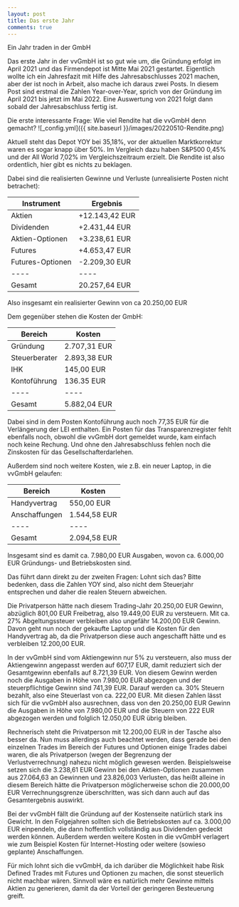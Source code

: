 ```yaml
---
layout: post
title: Das erste Jahr
comments: true
---
```



Ein Jahr traden in der GmbH

Das erste Jahr in der vvGmbH ist so gut wie um, die Gründung erfolgt im April 2021 und das Firmendepot ist Mitte Mai 2021 gestartet.
Eigentlich wollte ich ein Jahresfazit mit Hilfe des Jahresabschlusses 2021 machen, aber der ist noch in Arbeit, also mache ich daraus 
zwei Posts. In diesem Post sind erstmal die Zahlen Year-over-Year, sprich von der Gründung im April 2021 bis jetzt im Mai 2022.
Eine Auswertung von 2021 folgt dann sobald der Jahresabschluss fertig ist.

Die erste interessante Frage: Wie viel Rendite hat die vvGmbH denn gemacht?
![_config.yml]({{ site.baseurl }}/images/20220510-Rendite.png)

Aktuell steht das Depot YOY bei 35,18%, vor der aktuellen Marktkorrektur waren es sogar knapp über 50%.
Im Vergleich dazu haben S&P500 0,45% und der All World 7,02% im Vergleichszeitraum erzielt.
Die Rendite ist also ordentlich, hier gibt es nichts zu beklagen.

Dabei sind die realisierten Gewinne und Verluste (unrealisierte Posten nicht betrachet):


| Instrument | Ergebnis | 
| ---- | ---- |
| Aktien | +12.143,42 EUR |
| Dividenden | +2.431,44 EUR |
| Aktien-Optionen | +3.238,61 EUR |
| Futures | +4.653,47 EUR |
| Futures-Optionen | -2.209,30 EUR |
| ---- | ---- |
| Gesamt | 20.257,64 EUR | 

Also insgesamt ein realisierter Gewinn von ca 20.250,00 EUR


Dem gegenüber stehen die Kosten der GmbH:


| Bereich | Kosten |
| ---- | ---- |
| Gründung | 2.707,31 EUR |
| Steuerberater | 2.893,38 EUR |
| IHK | 145,00 EUR |
| Kontoführung | 136.35 EUR |
| ---- | ---- |
| Gesamt | 5.882,04 EUR | 

Dabei sind in dem Posten Kontoführung auch noch 77,35 EUR für die Verlängerung der LEI enthalten.
Ein Posten für das Transparenzregister fehlt ebenfalls noch, obwohl die vvGmbH dort gemeldet wurde, kam einfach noch keine Rechung.
Und ohne den Jahresabschluss fehlen noch die Zinskosten für das Gesellschafterdarlehen.

Außerdem sind noch weitere Kosten, wie z.B. ein neuer Laptop, in die vvGmbH gelaufen:


| Bereich | Kosten |
| ---- | ---- | 
| Handyvertrag | 550,00 EUR |
| Anschaffungen | 1.544,58 EUR |
| ---- | ---- |
| Gesamt | 2.094,58 EUR | 

Insgesamt sind es damit ca. 7.980,00 EUR Ausgaben, wovon ca. 6.000,00 EUR Gründungs- und Betriebskosten sind.

Das führt dann direkt zu der zweiten Fragen: Lohnt sich das?
Bitte bedenken, dass die Zahlen YOY sind, also nicht dem Steuerjahr entsprechen und daher die realen Steuern abweichen.

Die Privatperson hätte nach diesem Trading-Jahr 20.250,00 EUR Gewinn, abzüglich 801,00 EUR Freibetrag, also 19.449,00 EUR zu versteuern. Mit ca. 27% Abgeltungssteuer verbleiben also ungefähr 14.200,00 EUR Gewinn. Davon geht nun noch der gekaufte Laptop und die Kosten für den Handyvertrag ab, da die Privatperson diese auch angeschafft hätte und es verbleiben 12.200,00 EUR.

In der vvGmbH sind vom Aktiengewinn nur 5% zu versteuern, also muss der Aktiengewinn angepasst werden auf 607,17 EUR, damit reduziert sich der Gesamtgewinn ebenfalls auf 8.721,39 EUR. Von diesem Gewinn werden noch die Ausgaben in Höhe von 7.980,00 EUR abgezogen und 
der steuerpflichtige Gewinn sind 741,39 EUR. Darauf werden ca. 30% Steuern bezahlt, also eine Steuerlast von ca. 222,00 EUR.
Mit diesen Zahlen lässt sich für die vvGmbH also ausrechnen, dass von den 20.250,00 EUR Gewinn die Ausgaben in Höhe von 7.980,00 EUR und die Steuern von 222 EUR abgezogen werden und folglich 12.050,00 EUR übrig bleiben. 

Rechnerisch steht die Privatperson mit 12.200,00 EUR in der Tasche also besser da. Nun muss allerdings auch beachtet werden, dass gerade bei den einzelnen Trades im Bereich der Futures und Optionen einige Trades dabei waren, die als Privatperson (wegen der Begrenzung der Verlustverrechnung) nahezu nicht möglich gewesen werden. Beispielsweise setzen sich die 3.238,61 EUR Gewinn bei den Aktien-Optionen zusammen aus 27.064,63 an Gewinnen und 23.826,003 Verlusten, das heißt alleine in diesem Bereich hätte die Privatperson möglicherweise schon die 20.000,00 EUR Verrechnungsgrenze überschritten, was sich dann auch auf das Gesamtergebnis auswirkt.

Bei der vvGmbH fällt die Gründung auf der Kostenseite natürlich stark ins Gewicht. In den Folgejahren sollten sich die Betriebskosten  auf ca. 3.000,00 EUR einpendeln, die dann hoffentlich vollständig aus Dividenden gedeckt werden können. Außerdem werden weitere Kosten in die vvGmbH verlagert wie zum Beispiel Kosten für Internet-Hosting oder weitere (sowieso geplante) Anschaffungen.

Für mich lohnt sich die vvGmbH, da ich darüber die Möglichkeit habe Risk Defined Trades mit Futures und Optionen zu machen, die sonst steuerlich nicht machbar wären. Sinnvoll wäre es natürlich mehr Gewinne mittels Aktien zu generieren, damit da der Vorteil der geringeren Besteuerung greift.
